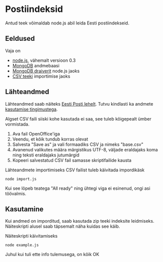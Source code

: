 Postiindeksid
=============

Antud teek võimaldab node.js abil leida Eesti postiindekseid.

Eeldused
--------

Vaja on 

  * [node.js](http://nodejs.org/), vähemalt versioon 0.3
  * [MongoDB](http://www.mongodb.org/) andmebaasi
  * [MongoDB draiverit](https://github.com/christkv/node-mongodb-native) node.js jaoks
  * [CSV teeki](https://github.com/wdavidw/node-csv-parser) importimise jaoks 

Lähteandmed
-----------

Lähteandmed saab näiteks [Eesti Posti lehelt](http://www.post.ee/ariklient_sihtnumbrid_allalaadimiseks). Tutvu kindlasti ka andmete [kasutamise tingimustega](http://www.post.ee/?id=4676). 

Algset CSV faili siiski kohe kasutada ei saa, see tuleb kõigepealt ümber vormistada. 

  1. Ava fail OpenOffice'iga
  2. Veendu, et kõik tundub korras olevat
  3. Salvesta "Save as" ja vali formaadiks CSV ja nimeks "base.csv"
  4. Avanenud valikutes määra märgistikus UTF-8, väljade eraldajaks koma ning teksti eraldajaks jutumärgid
  5. Kopeeri salvestatud CSV fail samasse skriptifailide kausta
  
Lähteandmete importimiseks CSV failist tuleb käivitada impordikäsk

    node import.js
    
Kui see lõpeb teatega "All ready" ning ühtegi viga ei esinenud, ongi asi töövalmis.

Kasutamine
----------

Kui andmed on imporditud, saab kasutada zip teeki indeksite leidmiseks. Näiteskripti alusel saab täpsemalt näha kuidas see käib.

Näiteskripti käivitamiseks

    node example.js
    
Juhul kui tuli ette info tulemusega, on kõik OK